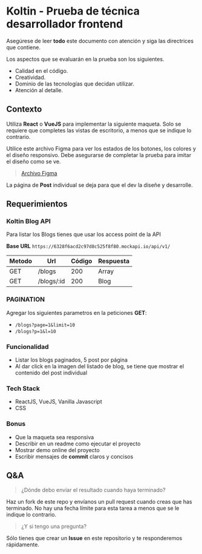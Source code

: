 # Koltin - Prueba de técnica desarrollador frontend

Asegúrese de leer **todo** este documento con atención y siga las directrices que contiene.

Los aspectos que se evaluarán en la prueba son los siguientes.

* Calidad en el código.
* Creatividad.
* Dominio de las tecnologías que decidan utilizar.
* Atención al detalle.

## Contexto

Utiliza **React** o **VueJS** para implementar la siguiente maqueta. Solo se requiere que completes las vistas de escritorio, a menos que se indique lo contrario.

Utilice este archivo Figma para ver los estados de los botones, los colores y el diseño responsivo.  Debe asegurarse de completar la prueba para imitar el diseño como se ve.

> [Archivo Figma](https://www.figma.com/file/2FkX7OHtR2xTxa78Vee6L4/%F0%9F%8C%8E-Koltin-Blog%2C-Test?node-id=118%3A1909)

La página de **Post** individual se deja para que el dev la diseñe y desarrolle.

## Requerimientos

### Koltin Blog API

Para listar los Blogs tienes que usar los access point de la API

**Base URL**  `https://6328f6acd2c97d8c525f8f80.mockapi.io/api/v1/`


| Metodo | Url    | Código | Respuesta   |
|--------|--------|--------|-------------|
| GET    | /blogs | 200    | Array<Blog> |
| GET    | /blogs/:id|200  |Blog             |

### PAGINATION

Agregar los siguientes parametros en la peticiones **GET**:

* `/blogs?page=1&limit=10`
* `/blogs?p=1&l=10`

### Funcionalidad

- Listar los blogs paginados, 5 post por página
- Al dar click en la imagen del listado de blog, se tiene que mostrar el contenido del post individual

###  Tech Stack

* ReactJS, VueJS, Vanilla Javascript
* CSS

### Bonus

* Que la maqueta sea responsiva
* Describir en un readme como ejecutar el proyecto
* Mostrar demo online del proyecto
* Escribir mensajes de **commit** claros y concisos

## Q&A

> ¿Dónde debo enviar el resultado cuando haya terminado?

Haz un fork de este repo y envíanos un pull request cuando creas que has terminado. No hay una fecha límite para esta tarea a menos que se le indique  lo contrario.

> ¿Y si tengo una pregunta?

Sólo tienes que crear un **Issue**  en este repositorio y te responderemos rápidamente.


